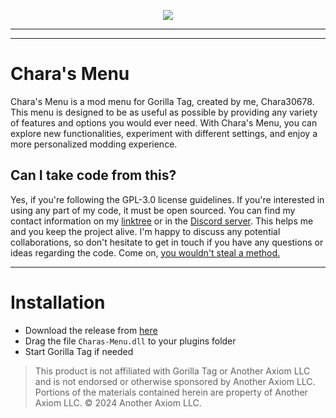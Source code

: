 <p align="center">
	<a href="https://discord.gg/GXsK5gcFJp"><img src="https://img.shields.io/badge/Discord-14_Online-purple"></a>

---
 
</p>

---

# Chara's Menu
Chara's Menu is a mod menu for Gorilla Tag, created by me, Chara30678. This menu is designed to be as useful as possible by providing any variety of features and options you would ever need. With Chara's Menu, you can explore new functionalities, experiment with different settings, and enjoy a more personalized modding experience.

## Can I take code from this?
Yes, if you're following the GPL-3.0 license guidelines. If you're interested in using any part of my code, it must be open sourced. You can find my contact information on my [linktree](https://linktr.ee/Chara10163) or in the [Discord server](https://discord.gg/GXsK5gcFJp). This helps me and you keep the project alive. I'm happy to discuss any potential collaborations, so don't hesitate to get in touch if you have any questions or ideas regarding the code. Come on, [you wouldn't steal a method.](https://www.youtube.com/watch?v=zMBqPdMzZ9E)

---

# Installation

- Download the release from [here](https://github.com/Chara30678/Charas.menu/releases/latest)
- Drag the file `Charas-Menu.dll` to your plugins folder
- Start Gorilla Tag if needed

> This product is not affiliated with Gorilla Tag or Another Axiom LLC and is not endorsed or otherwise sponsored by Another Axiom LLC. Portions of the materials contained herein are property of Another Axiom LLC. © 2024 Another Axiom LLC.
